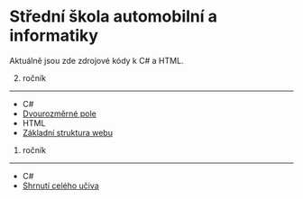 Střední škola automobilní a informatiky
=======

Aktuálně jsou zde zdrojové kódy k C# a HTML.


2. ročník
-------
* C#
 * [Dvourozměrné pole](I2.A/PVA/DvourozmernePole.cs)
* HTML
 * [Základní struktura webu](I2.A/WWW/zakladniStruktura.html)


1. ročník
-------
* C#
 * [Shrnutí celého učiva](I1.P/PVA/ShrnutiCelehoUciva/)
